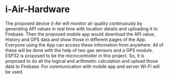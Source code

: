 # i-Air-Hardware
The proposed device (i-Air will monitor air quality continuously by generating API values in real time with location details and uploading it to Firebase. Then the proposed mobile app would download the API value, History and GPS data and show those in different pages of the App. Everyone using the App can access these information from anywhere. All of these will be done with the help of two gas sensors and a GPS module. ESP32 is proposed to be the microcontroller in this project. So, it is proposed to do all the logical and arithmetic calculation and upload those data to Firebase. For communication with mobile app and server Wi-Fi will be used.
